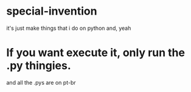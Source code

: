# special-invention
it's just make things that i do on python and, yeah
# If you want execute it, only run the .py thingies.
and all the .pys are on pt-br
